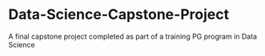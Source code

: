 # Data-Science-Capstone-Project
A final capstone project completed as part of a training  PG program in Data Science
